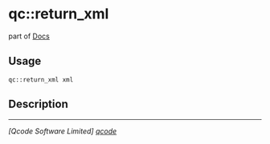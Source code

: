 qc::return_xml
==============

part of [Docs](.)

Usage
-----
`qc::return_xml xml`

Description
-----------


----------------------------------
*[Qcode Software Limited] [qcode]*

[qcode]: www.qcode.co.uk "Qcode Software"